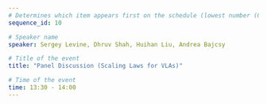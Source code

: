 ```yaml
---
# Determines which item appears first on the schedule (lowest number (0) appears first)
sequence_id: 10

# Speaker name
speaker: Sergey Levine, Dhruv Shah, Huihan Liu, Andrea Bajcsy

# Title of the event
title: "Panel Discussion (Scaling Laws for VLAs)"

# Time of the event
time: 13:30 - 14:00
---
```


